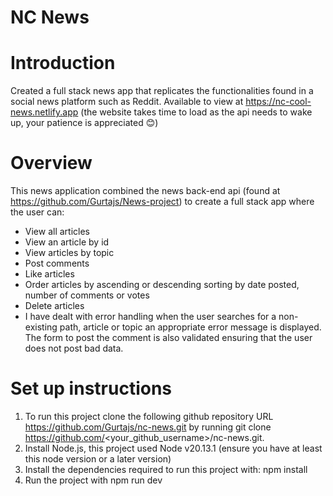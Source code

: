 # NC News

# Introduction

Created a full stack news app that replicates the functionalities found in a social news platform such as Reddit. Available to view at https://nc-cool-news.netlify.app (the website takes time to load as the api needs to wake up, your patience is appreciated 😊)

# Overview

This news application combined the news back-end api (found at https://github.com/Gurtajs/News-project) to create a full stack app where the user can:
- View all articles
- View an article by id
- View articles by topic
- Post comments 
- Like articles 
- Order articles by ascending or descending sorting by date posted, number of comments or votes
- Delete articles
- I have dealt with error handling when the user searches for a non-existing path, article or topic an appropriate error message is displayed. The form to post the comment is also validated ensuring that the user does not post bad data.


# Set up instructions

1. To run this project clone the following github repository URL https://github.com/Gurtajs/nc-news.git by running git clone https://github.com/<your_github_username>/nc-news.git.
2. Install Node.js, this project used Node v20.13.1 (ensure you have at least this node version or a later version)
3. Install the dependencies required to run this project with: npm install
4. Run the project with npm run dev






